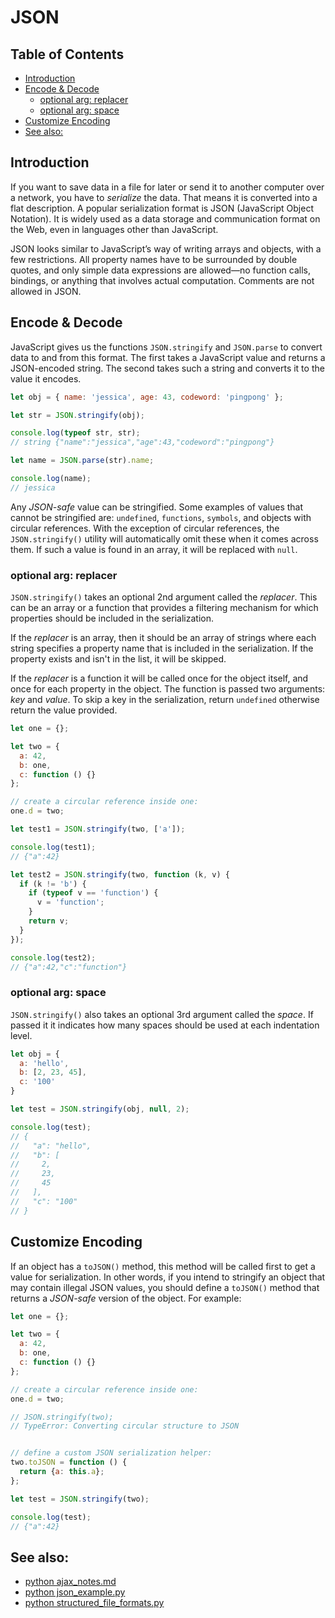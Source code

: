 # JSON

## Table of Contents

<!-- toc -->

- [Introduction](#introduction)
- [Encode & Decode](#encode--decode)
  * [optional arg: replacer](#optional-arg-replacer)
  * [optional arg: space](#optional-arg-space)
- [Customize Encoding](#customize-encoding)
- [See also:](#see-also)

<!-- tocstop -->

## Introduction

If you want to save data in a file for later or send it to another computer over a network, you have to *serialize* the data. That means it is converted into a flat description. A popular serialization format is JSON (JavaScript Object Notation). It is widely used as a data storage and communication format on the Web, even in languages other than JavaScript.

JSON looks similar to JavaScript’s way of writing arrays and objects, with a few restrictions. All property names have to be surrounded by double quotes, and only simple data expressions are allowed—no function calls, bindings, or anything that involves actual computation. Comments are not allowed in JSON.


## Encode & Decode

JavaScript gives us the functions `JSON.stringify` and `JSON.parse` to convert data to and from this format. The first takes a JavaScript value and returns a JSON-encoded string. The second takes such a string and converts it to the value it encodes.

```javascript
let obj = { name: 'jessica', age: 43, codeword: 'pingpong' };

let str = JSON.stringify(obj);

console.log(typeof str, str);
// string {"name":"jessica","age":43,"codeword":"pingpong"}

let name = JSON.parse(str).name;

console.log(name);
// jessica
```

Any *JSON-safe* value can be stringified. Some examples of values that cannot be stringified are: `undefined`, `functions`, `symbols`, and objects with circular references. With the exception of circular references, the `JSON.stringify()` utility will automatically omit these when it comes across them. If such a value is found in an array, it will be replaced with `null`.

### optional arg: replacer

`JSON.stringify()` takes an optional 2nd argument called the *replacer*. This can be an array or a function that provides a filtering mechanism for which properties should be included in the serialization.

If the *replacer* is an array, then it should be an array of strings where each string specifies a property name that is included in the serialization. If the property exists and isn't in the list, it will be skipped.

If the *replacer* is a function it will be called once for the object itself, and once for each property in the object. The function is passed two arguments: *key* and *value*. To skip a key in the serialization, return `undefined` otherwise return the value provided.

```javascript
let one = {};

let two = {
  a: 42,
  b: one,
  c: function () {}
};

// create a circular reference inside one:
one.d = two;

let test1 = JSON.stringify(two, ['a']);

console.log(test1);
// {"a":42}

let test2 = JSON.stringify(two, function (k, v) {
  if (k != 'b') {
    if (typeof v == 'function') {
      v = 'function';
    }
    return v;
  }
});

console.log(test2);
// {"a":42,"c":"function"}
```


### optional arg: space

`JSON.stringify()` also takes an optional 3rd argument called the *space*. If passed it it indicates how many spaces should be used at each indentation level.

```javascript
let obj = {
  a: 'hello',
  b: [2, 23, 45],
  c: '100'
}

let test = JSON.stringify(obj, null, 2);

console.log(test);
// {
//   "a": "hello",
//   "b": [
//     2,
//     23,
//     45
//   ],
//   "c": "100"
// }
```


## Customize Encoding

If an object has a `toJSON()` method, this method will be called first to get a value for serialization. In other words, if you intend to stringify an object that may contain illegal JSON values, you should define a `toJSON()` method that returns a *JSON-safe* version of the object. For example:

```javascript
let one = {};

let two = {
  a: 42,
  b: one,
  c: function () {}
};

// create a circular reference inside one:
one.d = two;

// JSON.stringify(two);
// TypeError: Converting circular structure to JSON


// define a custom JSON serialization helper:
two.toJSON = function () {
  return {a: this.a};
};

let test = JSON.stringify(two);

console.log(test);
// {"a":42}
```

## See also:

- [python ajax_notes.md](https://github.com/jessicarush/python-notes/blob/master/ajax_notes.md)
- [python json_example.py](https://github.com/jessicarush/python-notes/blob/master/json_example.py)
- [python structured_file_formats.py](https://github.com/jessicarush/python-notes/blob/master/structured_file_formats.py)
